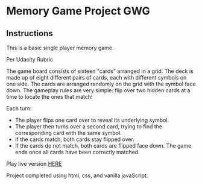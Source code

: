 # Memory Game Project GWG

## Instructions

This is a basic single player memory game.

Per Udacity Rubric

The game board consists of sixteen "cards" arranged in a grid. The deck is made up of eight different pairs of cards, each with different symbols on one side. The cards are arranged randomly on the grid with the symbol face down. The gameplay rules are very simple: flip over two hidden cards at a time to locate the ones that match!

Each turn:

* The player flips one card over to reveal its underlying symbol.
* The player then turns over a second card, trying to find the corresponding card with the same symbol.
* If the cards match, both cards stay flipped over.
* If the cards do not match, both cards are flipped face down.
The game ends once all cards have been correctly matched.

Play live version [HERE](http://typhaneybennett.com/fend_memory_game/index.html)

Project completed using html, css, and vanilla javaScript.
